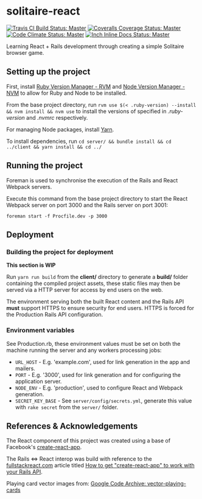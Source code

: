 # solitaire-react

[![Travis CI Build Status: Master](https://travis-ci.org/patferguson/solitaire-react.svg?branch=master "Build status: master")](https://travis-ci.org/patferguson/solitaire-react)
[![Coveralls Coverage Status: Master](https://coveralls.io/repos/github/patferguson/solitaire-react/badge.svg?branch=master "Coverage status: master")](https://coveralls.io/github/patferguson/solitaire-react/)
[![Code Climate Status: Master](https://codeclimate.com/github/patferguson/solitaire-react/badges/gpa.svg)](https://codeclimate.com/github/patferguson/solitaire-react)
[![Inch Inline Docs Status: Master](https://inch-ci.org/github/patferguson/solitaire-react.svg?branch=master)](http://inch-ci.org/github/patferguson/solitaire-react)

Learning React + Rails development through creating a simple Solitaire browser game.

## Setting up the project
First, install [Ruby Version Manager - RVM](https://rvm.io/) and [Node Version Manager - NVM](https://github.com/creationix/nvm) to allow for Ruby and Node to be installed.

From the base project directory, run `rvm use $(< .ruby-version) --install && nvm install && nvm use` to install the versions of specified in *.ruby-version* and *.nvmrc* respectively.

For managing Node packages, install [Yarn](https://yarnpkg.com/).

To install dependencies, run `cd server/ && bundle install && cd ../client && yarn install && cd ../`

## Running the project
Foreman is used to synchronise the execution of the Rails and React Webpack servers.

Execute this command from the base project directory to start the React Webpack server on port 3000 and the Rails server on port 3001:

`foreman start -f Procfile.dev -p 3000`

## Deployment
### Building the project for deployment

**This section is WIP**

Run `yarn run build` from the **client/** directory to generate a **build/** folder containing the compiled project assets, these static files may then be served via a HTTP server for access by end users on the web.

The environment serving both the built React content and the Rails API **must** support HTTPS to ensure security for end users. HTTPS is forced for the Production Rails API configuration.

### Environment variables
See Production.rb, these environment values must be set on both the machine running the server and any workers processing jobs:

* `URL_HOST` - E.g. 'example.com', used for link generation in the app and mailers.
* `PORT` - E.g. '3000', used for link generation and for configuring the application server.
* `NODE_ENV` - E.g. 'production', used to configure React and Webpack generation.
* `SECRET_KEY_BASE` - See `server/config/secrets.yml`, generate this value with `rake secret` from the `server/` folder.

## References & Acknowledgements
The React component of this project was created using a base of Facebook's [create-react-app](https://github.com/facebookincubator/create-react-app).

The Rails <=> React interop was build with reference to the [fullstackreact.com](https://www.fullstackreact.com) article titled [How to get "create-react-app" to work with your Rails API](https://www.fullstackreact.com/articles/how-to-get-create-react-app-to-work-with-your-rails-api/).

Playing card vector images from: [Google Code Archive: vector-playing-cards](https://code.google.com/archive/p/vector-playing-cards/)

